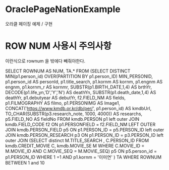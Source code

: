 # OraclePageNationExample
오라클 페이징 예제 / 구현 

# ROW NUM 사용시 주의사항
이런식으로 rownum 을 밖에다 빼줘야한다. 








SELECT ROWNUM AS NUM,
TA.* FROM
(SELECT DISTINCT MIN(p1.person_id) OVER(PARTITION BY p1.person_ID) MIN_PERSONID,
p1.person_id AS personId,
p1.title_search,
p1.kornm AS kornm,
p1.engnm AS engnm,
p1.kornm_r AS kornmr,
SUBSTR(p1.BIRTH_DATE,1,4) AS
brthYr,
DECODE(p1.life_yn,'D','Y','N') AS deathYn, SUBSTR(p1.death_date,1,4) AS deathYr,
p1.debutyear AS debutYr,
f2.FIELD_NM AS fields,
p1.FILMOGRAPHY AS filmo,
p1.PERSONIMG AS Image1,
CONCAT('https://www.kmdb.or.kr/db/per/', p1.person_id) AS kmdbUrl,
TO_CHAR(SUBSTR(p3.research_note, 1000, 4000)) AS researchs,
p5.FIELD_NO AS fieldNo
FROM
kmdb.PERSON p1
left outer JOIN kmdb.FIELD_CODE f2 ON p1.PERSONFIELD = f2.FIELD_NM
LEFT OUTER JOIN kmdb.PERSON_FIELD p5 ON p1.PERSON_ID = p5.PERSON_ID
left outer JOIN kmdb.PERSON_RESEARCH p3 ON p1.PERSON_ID = p3.PERSON_ID
left outer JOIN (SELECT distinct M.TITLE_SEARCH , C.PERSON_ID FROM kmdb.CREDIT_MOVIE C, kmdb.MOVIE_SE M
WHERE C.MOVIE_ID = M.MOVIE_ID AND C.MOVIE_SEQ = M.MOVIE_SEQ) p5 ON p5.person_id = p1.PERSON_ID
WHERE 1 =1
AND p1.kornm = '이미연'
) TA
WHERE ROWNUM BETWEEN 1 and 10


		

